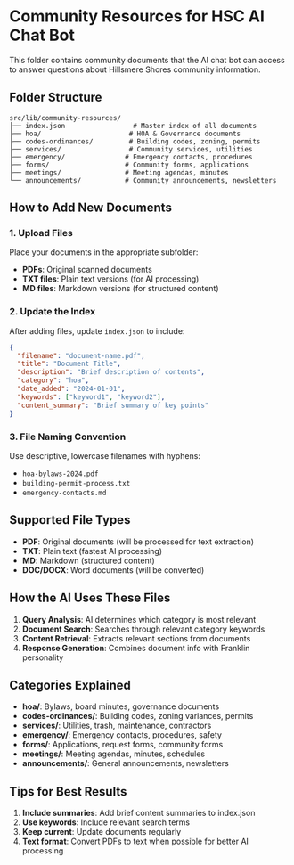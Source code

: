 # Community Resources for HSC AI Chat Bot

This folder contains community documents that the AI chat bot can access to answer questions about Hillsmere Shores community information.

## Folder Structure

```
src/lib/community-resources/
├── index.json                 # Master index of all documents
├── hoa/                      # HOA & Governance documents
├── codes-ordinances/         # Building codes, zoning, permits
├── services/                 # Community services, utilities
├── emergency/               # Emergency contacts, procedures
├── forms/                   # Community forms, applications
├── meetings/                # Meeting agendas, minutes
└── announcements/           # Community announcements, newsletters
```

## How to Add New Documents

### 1. Upload Files
Place your documents in the appropriate subfolder:
- **PDFs**: Original scanned documents
- **TXT files**: Plain text versions (for AI processing)
- **MD files**: Markdown versions (for structured content)

### 2. Update the Index
After adding files, update `index.json` to include:
```json
{
  "filename": "document-name.pdf",
  "title": "Document Title",
  "description": "Brief description of contents",
  "category": "hoa",
  "date_added": "2024-01-01",
  "keywords": ["keyword1", "keyword2"],
  "content_summary": "Brief summary of key points"
}
```

### 3. File Naming Convention
Use descriptive, lowercase filenames with hyphens:
- `hoa-bylaws-2024.pdf`
- `building-permit-process.txt`
- `emergency-contacts.md`

## Supported File Types

- **PDF**: Original documents (will be processed for text extraction)
- **TXT**: Plain text (fastest AI processing)
- **MD**: Markdown (structured content)
- **DOC/DOCX**: Word documents (will be converted)

## How the AI Uses These Files

1. **Query Analysis**: AI determines which category is most relevant
2. **Document Search**: Searches through relevant category keywords
3. **Content Retrieval**: Extracts relevant sections from documents
4. **Response Generation**: Combines document info with Franklin personality

## Categories Explained

- **hoa/**: Bylaws, board minutes, governance documents
- **codes-ordinances/**: Building codes, zoning variances, permits
- **services/**: Utilities, trash, maintenance, contractors
- **emergency/**: Emergency contacts, procedures, safety
- **forms/**: Applications, request forms, community forms
- **meetings/**: Meeting agendas, minutes, schedules
- **announcements/**: General announcements, newsletters

## Tips for Best Results

1. **Include summaries**: Add brief content summaries to index.json
2. **Use keywords**: Include relevant search terms
3. **Keep current**: Update documents regularly
4. **Text format**: Convert PDFs to text when possible for better AI processing 